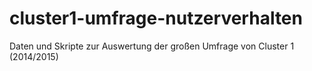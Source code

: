 # cluster1-umfrage-nutzerverhalten
Daten und Skripte zur Auswertung der großen Umfrage von Cluster 1 (2014/2015)
